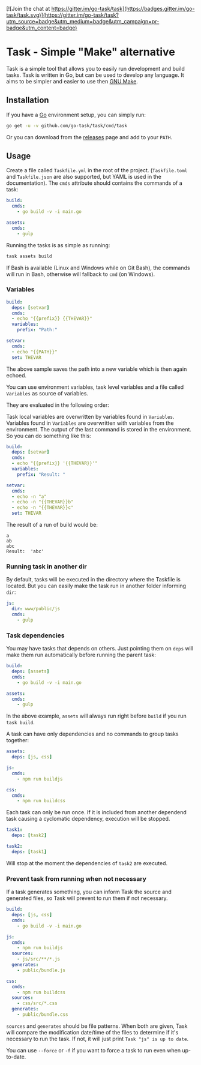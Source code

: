 [![Join the chat at https://gitter.im/go-task/task](https://badges.gitter.im/go-task/task.svg)](https://gitter.im/go-task/task?utm_source=badge&utm_medium=badge&utm_campaign=pr-badge&utm_content=badge)

# Task - Simple "Make" alternative

Task is a simple tool that allows you to easily run development and build
tasks. Task is written in Go, but can be used to develop any language.
It aims to be simpler and easier to use then [GNU Make][make].

## Installation

If you have a [Go][golang] environment setup, you can simply run:

```bash
go get -u -v github.com/go-task/task/cmd/task
```

Or you can download from the [releases][releases] page and add to your `PATH`.

## Usage

Create a file called `Taskfile.yml` in the root of the project.
(`Taskfile.toml` and `Taskfile.json` are also supported, but YAML is used in
the documentation). The `cmds` attribute should contains the commands of a
task:

```yml
build:
  cmds:
    - go build -v -i main.go

assets:
  cmds:
    - gulp
```

Running the tasks is as simple as running:

```bash
task assets build
```

If Bash is available (Linux and Windows while on Git Bash), the commands will
run in Bash, otherwise will fallback to `cmd` (on Windows).

### Variables

```yml
build:
  deps: [setvar]
  cmds:
  - echo "{{prefix}} {{THEVAR}}"
  variables:
    prefix: "Path:"

setvar:
  cmds:
  - echo "{{PATH}}"
  set: THEVAR
```

The above sample saves the path into a new variable which is then again echoed.

You can use environment variables, task level variables and a file called `Variables` as source of variables.

They are evaluated in the following order:

Task local variables are overwritten by variables found in `Variables`. Variables found in `Variables` are overwritten with variables from the environment. The output of the last command is stored in the environment. So you can do something like this:

```yml
build:
  deps: [setvar]
  cmds:
  - echo "{{prefix}} '{{THEVAR}}'"
  variables:
    prefix: "Result: "

setvar:
  cmds:
  - echo -n "a"
  - echo -n "{{THEVAR}}b"
  - echo -n "{{THEVAR}}c"
  set: THEVAR
```

The result of a run of build would be:

```
a
ab
abc
Result:  'abc'
```

### Running task in another dir

By default, tasks will be executed in the directory where the Taskfile is
located. But you can easily make the task run in another folder informing
`dir`:

```yml
js:
  dir: www/public/js
  cmds:
    - gulp
```

### Task dependencies

You may have tasks that depends on others. Just pointing them on `deps` will
make them run automatically before running the parent task:

```yml
build:
  deps: [assets]
  cmds:
    - go build -v -i main.go

assets:
  cmds:
    - gulp
```

In the above example, `assets` will always run right before `build` if you run
`task build`.

A task can have only dependencies and no commands to group tasks together:

```yml
assets:
  deps: [js, css]

js:
  cmds:
    - npm run buildjs

css:
  cmds:
    - npm run buildcss
```

Each task can only be run once. If it is included from another dependend task causing
a cyclomatic dependency, execution will be stopped.

```yml
task1:
  deps: [task2]

task2:
  deps: [task1]
```

Will stop at the moment the dependencies of `task2` are executed.

### Prevent task from running when not necessary

If a task generates something, you can inform Task the source and generated
files, so Task will prevent to run them if not necessary.

```yml
build:
  deps: [js, css]
  cmds:
    - go build -v -i main.go

js:
  cmds:
    - npm run buildjs
  sources:
    - js/src/**/*.js
  generates:
    - public/bundle.js

css:
  cmds:
    - npm run buildcss
  sources:
    - css/src/*.css
  generates:
    - public/bundle.css
```

`sources` and `generates` should be file patterns. When both are given, Task
will compare the modification date/time of the files to determine if it's
necessary to run the task. If not, it will just print
`Task "js" is up to date`.

You can use `--force` or `-f` if you want to force a task to run even when
up-to-date.

[make]: https://www.gnu.org/software/make/
[releases]: https://github.com/go-task/task/releases
[golang]: https://golang.org/
